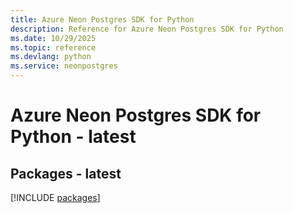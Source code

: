 ```yaml
---
title: Azure Neon Postgres SDK for Python
description: Reference for Azure Neon Postgres SDK for Python
ms.date: 10/29/2025
ms.topic: reference
ms.devlang: python
ms.service: neonpostgres
---
```

# Azure Neon Postgres SDK for Python - latest
## Packages - latest
[!INCLUDE [packages](neon-postgres-index.md)]